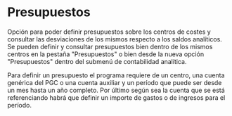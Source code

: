 # Presupuestos

Opción para poder definir presupuestos sobre los centros de costes y consultar las desviaciones de los mismos respecto a los saldos analíticos. Se pueden definir y consultar presupuestos bien dentro de los mismos centros en la pestaña "Presupuestos" o bien desde la nueva opción "Presupuestos" dentro del submenú de contabilidad analítica.

Para definir un presupuesto el programa requiere de un centro, una cuenta genérica del PGC o una cuenta auxiliar y un período que puede ser desde un mes hasta un año completo. Por último según sea la cuenta que se está referenciando habrá que definir un importe de gastos o de ingresos para el período.
